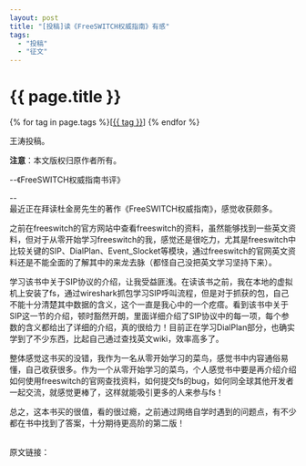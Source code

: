 ```yaml
---
layout: post
title: "[投稿]读《FreeSWITCH权威指南》有感"
tags:
  - "投稿"
  - "征文"
---
```


# {{ page.title }}

<div class="tags">
{% for tag in page.tags %}[<a class="tag" href="/tags.html#{{ tag }}">{{ tag }}</a>] {% endfor %}
</div>

王涛投稿。

**注意**：本文版权归原作者所有。

--《FreeSWITCH权威指南书评》

--
<br />
最近正在拜读杜金房先生的著作《FreeSWITCH权威指南》，感觉收获颇多。

之前在freeswitch的官方网站中查看freeswitch的资料，虽然能够找到一些英文资料，但对于从零开始学习freeswitch的我，感觉还是很吃力，尤其是freeswitch中比较关键的SIP、DialPlan、Event_Slocket等模块，通过freeswitch的官网英文资料还是不能全面的了解其中的来龙去脉（都怪自己没把英文学习坚持下来）。

学习该书中关于SIP协议的介绍，让我受益匪浅。在读该书之前，我在本地的虚拟机上安装了fs，通过wireshark抓包学习SIP呼叫流程，但是对于抓获的包，自己不能十分清楚其中数据的含义，这个一直是我心中的一个疙瘩。看到该书中关于SIP这一节的介绍，顿时豁然开朗，里面详细介绍了SIP协议中的每一项，每个参数的含义都给出了详细的介绍，真的很给力！目前正在学习DialPlan部分，也确实学到了不少东西，比起自己通过查找英文wiki，效率高多了。

整体感觉这书买的没错，我作为一名从零开始学习的菜鸟，感觉书中内容通俗易懂，自己收获很多。作为一个从零开始学习的菜鸟，个人感觉书中要是再介绍介绍如何使用freeswitch的官网查找资料，如何提交fs的bug，如何同全球其他开发者一起交流，就感觉更棒了，这样就能吸引更多的人来参与fs！

总之，这本书买的很值，看的很过瘾，之前通过网络自学时遇到的问题点，有不少都在书中找到了答案，十分期待更高阶的第二版！

<br />
原文链接：<http://blog.csdn.net/wtswjtu/article/details/34856999>